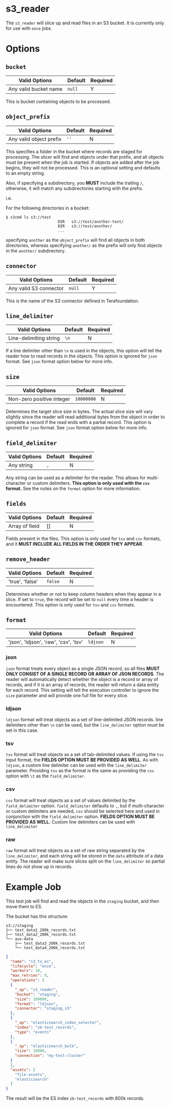 # s3_reader

The `s3_reader` will slice up and read files in an S3 bucket. It is currently only for use with `once` jobs.

# Options

## `bucket`

| Valid Options | Default | Required |
| ----------- | ------- | -------- |
| Any valid bucket name | `null` | Y |  

This is bucket containing objects to be processed.

## `object_prefix`

| Valid Options | Default | Required |
| ----------- | ------- | -------- |
| Any valid object prefix | `''` | N |  

This specifies a folder in the bucket where records are staged for processing. The slicer will find and objects under that prefix, and all objects must be present when the job is started. If objects are added after the job begins, they will not be processed. This is an optional setting and defaults to an empty string.

Also, if specifying a subdirectory, you **MUST** include the trailing `/`, otherwise, it will match any subdirectories starting with the prefix.

i.e.

For the following directories in a bucket:
```
$ s3cmd ls s3://test
                       DIR   s3://test/another-test/
                       DIR   s3://test/another/
                       ...
```

specifying `another` as the `object_prefix` will find all objects in both directories, whereas specifying `another/` as the prefix will only find objects in the `another/` subdirectory.

## `connector`

| Valid Options | Default | Required |
| ----------- | ------- | -------- |
| Any valid S3 connector | `null` | Y |  

This is the name of the S3 connector defined in Terafoundation.

## `line_delimiter`

| Valid Options | Default | Required |
| ----------- | ------- | -------- |
| Line-delimiting string | `\n` | N |  

If a line delimiter other than `\n` is used in the objects, this option will tell the reader how to read records in the objects. This option is ignored for `json` format. See `json` format option below for more info.

## `size`

| Valid Options | Default | Required |
| ----------- | ------- | -------- |
| Non-zero positive integer | `10000000` | N |  

Determines the target slice size in bytes. The actual slice size will vary slightly since the reader will read additional bytes from the object in order to complete a record if the read ends with a partial record. This option is ignored for `json` format. See `json` format option below for more info.

## `field_delimiter`

| Valid Options | Default | Required |
| ----------- | ------- | -------- |
| Any string | `,` | N |  

Any string can be used as a delimiter for the reader. This allows for multi-character or custom delimiters. **This option is only used with the `csv` format.** See the notes on the `format` option for more information.

## `fields`

| Valid Options | Default | Required |
| ----------- | ------- | -------- |
| Array of field | [] | N |  

Fields present in the files. This option is only used for `tsv` and `csv` formats, and it **MUST INCLUDE ALL FIELDS IN THE ORDER THEY APPEAR**.

## `remove_header`

| Valid Options | Default | Required |
| ----------- | ------- | -------- |
| 'true', 'false' | `false` | N |  

Determines whether or not to keep column headers when they appear in a slice. If set to `true`, the record will be set to `null` every time a header is encountered. This option is only used for `tsv` and `csv` formats.

## `format`

| Valid Options | Default | Required |
| ----------- | ------- | -------- |
| 'json', 'ldjson', 'raw', 'csv', 'tsv' | `ldjson` | N |  

### json

`json` format treats every object as a single JSON record, so all files **MUST ONLY CONSIST OF A SINGLE RECORD OR ARRAY OF JSON RECORDS**. The reader will automatically detect whether the object is a record or array of records, and if it is an array of records, the reader will return a data entity for each record. This setting will tell the execution controller to ignore the `size` parameter and will provide one full file for every slice.

### ldjson

`ldjson` format will treat objects as a set of line-delimited JSON records. line  delimiters other than `\n` can be used, but the `line_delimiter` option must be set in this case.

### tsv

`tsv` format will treat objects as a set of tab-delimited values. If using the `tsv` input format, the **FIELDS OPTION MUST BE PROVIDED AS WELL**. As with `ldjson`, a custom line delimiter can be used with the `line_delimiter` parameter. Providing `tsv` as the format is the same as providing the `csv` option with `\t` as the `field_delimiter`.

### csv

`csv` format will treat objects as a set of values delimited by the `field_delimiter` option. `field_delimiter` defaults to `,`, but if multi-character or custom delimiters are needed, `csv` should be selected here and used in conjunction with the `field_delimiter` option. **FIELDS OPTION MUST BE PROVIDED AS WELL.** Custom line delimiters can be used with `line_delimiter`

### raw

`raw` format will treat objects as a set of raw string separated by the `line_delimiter`, and each string will be stored in the `data` attribute of a data entity. The reader will make sure slices split on the `line_delimiter` so partial lines do not show up in records.

# Example Job  

This test job will find and read the objects in the `staging` bucket, and then move them to ES.

The bucket has this structure:  
```text
s3://staging
├── test_data1_200k_records.txt
├── test_data2_200k_records.txt
└── aux-data
    ├── test_data3_200k_records.txt
    └── test_data4_200k_records.txt
```

```json
{
  "name": "s3_to_es",
  "lifecycle": "once",
  "workers": 10,
  "max_retries": 0,
  "operations": [
  {
    "_op": "s3_reader",
    "bucket": "staging",
    "size": 100000,
    "format": "ldjson",
    "connector": "staging_s3"
  },
  {
    "_op": "elasticsearch_index_selector",
    "index": "zb-test_records",
    "type": "events"
  },
  {
    "_op": "elasticsearch_bulk",
    "size": 10000,
    "connection": "my-test-cluster"
  }
  ],
  "assets": [
    "file-assets",
    "elasticsearch"
  ]
}
```

The result will be the ES index `zb-test_records` with 800k records.
